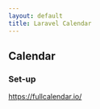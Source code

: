 ```yaml
---
layout: default
title: Laravel Calendar
---
```


<h2>Calendar</h2>

<h3>Set-up</h3>
<p><a href="https://fullcalendar.io/">https://fullcalendar.io/</a></p>
